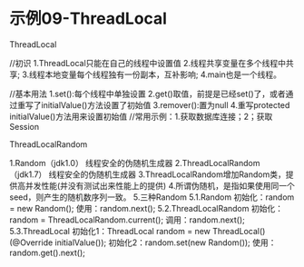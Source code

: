 # 示例09-ThreadLocal

ThreadLocal

//初识
1.ThreadLocal只能在自己的线程中设置值
2.线程共享变量在多个线程中共享;
3.线程本地变量每个线程独有一份副本，互补影响;
4.main也是一个线程。

//基本用法
1.set():每个线程中单独设置
2.get()取值，前提是已经set()了，或者通过重写了initialValue()方法设置了初始值
3.remover():置为null
4.重写protected initialValue()方法用来设置初始值
//常用示例：1.获取数据库连接；2；获取Session

ThreadLocalRandom

1.Random（jdk1.0） 线程安全的伪随机生成器
2.ThreadLocalRandom（jdk1.7）  线程安全的伪随机生成器
3.ThreadLocalRandom增加Random类，提供高并发性能(并没有测试出来性能上的提供)
4.所谓伪随机，是指如果使用同一个seed，则产生的随机数序列一致。
5.三种Random
5.1.Random
    初始化：random = new Random();
    使用：random.next();
5.2.ThreadLocalRandom
    初始化：random = ThreadLocalRandom.current();
    调用：random.next();
5.3.ThreadLocal<Random>
    初始化1：ThreadLocal<Random> random = new ThreadLocal<Random>()(@Override initialValue());
    初始化2：random.set(new Random());
    使用：random.get().next();


